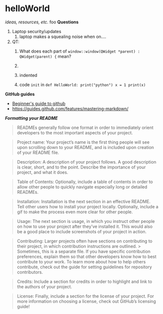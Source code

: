 # helloWorld

*ideas, resources, etc.*
foo
**Questions**
1. Laptop security/updates
   1. laptop makes a squealing noise when on....
1. QT:
   1. What does each part of `window::window(QWidget *parent) :
    QWidget(parent) {` mean?
   1. 


   1. indented
   1. code `init` in
`def HelloWorld:
     print("python")
     x = 1
print(x)`
   

**GitHub guides**
 * [Beginner's guide to github](https://guides.github.com/activities/hello-world/)
 * https://guides.github.com/features/mastering-markdown/


***Formatting your README***
> READMEs generally follow one format in order to immediately orient developers to the most important aspects of your project.

> Project name: Your project’s name is the first thing people will see upon scrolling down to your README, and is included upon creation of your README file.

> Description: A description of your project follows. A good description is clear, short, and to the point. Describe the importance of your project, and what it does.

> Table of Contents: Optionally, include a table of contents in order to allow other people to quickly navigate especially long or detailed READMEs.

> Installation: Installation is the next section in an effective README. Tell other users how to install your project locally. Optionally, include a gif to make the process even more clear for other people.

> Usage: The next section is usage, in which you instruct other people on how to use your project after they’ve installed it. This would also be a good place to include screenshots of your project in action.

> Contributing: Larger projects often have sections on contributing to their project, in which contribution instructions are outlined. > Sometimes, this is a separate file. If you have specific contribution preferences, explain them so that other developers know how to best  contribute to your work. To learn more about how to help others contribute, check out the guide for setting guidelines for repository contributors.

> Credits: Include a section for credits in order to highlight and link to the authors of your project.

> License: Finally, include a section for the license of your project. For more information on choosing a license, check out GitHub’s licensing guide!
